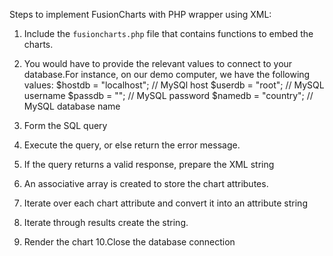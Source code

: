 Steps to implement FusionCharts with PHP wrapper using XML:
1. Include the `fusioncharts.php` file that contains functions   to embed the charts.
2. You would have to provide the relevant values to connect to your database.For instance, on our demo computer, we have the following values:
   $hostdb = "localhost";  // MySQl host
   $userdb = "root";  // MySQL username
   $passdb = "";  // MySQL password
   $namedb = "country";  // MySQL database name
   
3. Form the SQL query 
4. Execute the query, or else return the error message.
5. If the query returns a valid response, prepare the XML string
6. An associative array is created to store the chart attributes.
7. Iterate over each chart attribute and convert it into an attribute string
8. Iterate through results create the string.
9. Render the chart
10.Close the database connection
